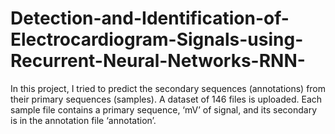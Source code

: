 # Detection-and-Identification-of-Electrocardiogram-Signals-using-Recurrent-Neural-Networks-RNN-
In this project, I tried to predict the secondary sequences (annotations) from their primary sequences (samples). A dataset of 146 files is uploaded. Each sample file contains a primary sequence, ‘mV’ of signal, and its secondary is in the annotation file ‘annotation’. 
